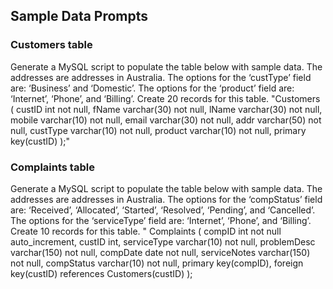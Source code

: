 ## Sample Data Prompts

###  Customers table
Generate a MySQL script to populate the table below with sample data. The addresses are addresses in Australia. The options for the ‘custType’ field are: ‘Business’ and ‘Domestic’. The options for the ‘product’ field are: ‘Internet’, ‘Phone’, and ‘Billing’. Create 20 records for this table. "Customers
(
custID int not null,
fName varchar(30) not null, 
lName varchar(30) not null,
mobile varchar(10) not null,
email varchar(30) not null,
addr varchar(50) not null,
custType varchar(10) not null,
product varchar(10) not null,
primary key(custID)
);"

###  Complaints table
Generate a MySQL script to populate the table below with sample data. The addresses are addresses in Australia. The options for the ‘compStatus’ field are: ‘Received’, ‘Allocated’, ‘Started’, ‘Resolved’, ‘Pending’, and ‘Cancelled’. The options for the ‘serviceType’ field are: ‘Internet’, ‘Phone’, and ‘Billing’. Create 10 records for this table. 
" Complaints
(
compID int not null auto_increment,
custID int,
serviceType varchar(10) not null,
problemDesc varchar(150) not null,
compDate date not null,
serviceNotes varchar(150) not null,
compStatus varchar(10) not null, 
primary key(compID), 
foreign key(custID) references Customers(custID)
);
